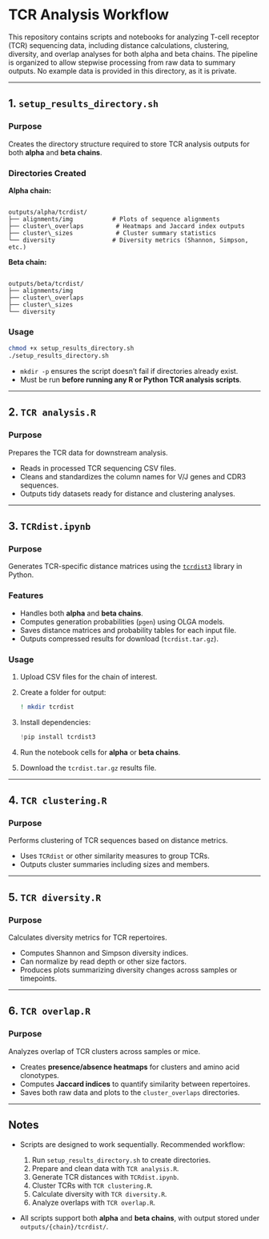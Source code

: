 
# TCR Analysis Workflow

This repository contains scripts and notebooks for analyzing T-cell receptor (TCR) sequencing data, including distance calculations, clustering, diversity, and overlap analyses for both alpha and beta chains. The pipeline is organized to allow stepwise processing from raw data to summary outputs. No example data is provided in this directory, as it is private.

---

## 1. `setup_results_directory.sh`

### Purpose
Creates the directory structure required to store TCR analysis outputs for both **alpha** and **beta chains**.

### Directories Created

**Alpha chain:**
```

outputs/alpha/tcrdist/
├── alignments/img           # Plots of sequence alignments
├── cluster\_overlaps         # Heatmaps and Jaccard index outputs
├── cluster\_sizes            # Cluster summary statistics
└── diversity                # Diversity metrics (Shannon, Simpson, etc.)

```

**Beta chain:**
```

outputs/beta/tcrdist/
├── alignments/img
├── cluster\_overlaps
├── cluster\_sizes
└── diversity

````

### Usage
```bash
chmod +x setup_results_directory.sh
./setup_results_directory.sh
````

* `mkdir -p` ensures the script doesn’t fail if directories already exist.
* Must be run **before running any R or Python TCR analysis scripts**.

---

## 2. `TCR analysis.R`

### Purpose

Prepares the TCR data for downstream analysis.

* Reads in processed TCR sequencing CSV files.
* Cleans and standardizes the column names for V/J genes and CDR3 sequences.
* Outputs tidy datasets ready for distance and clustering analyses.

---

## 3. `TCRdist.ipynb`

### Purpose

Generates TCR-specific distance matrices using the [`tcrdist3`](https://tcrdist3.readthedocs.io/en/latest/tcrdistances.html) library in Python.

### Features

* Handles both **alpha** and **beta chains**.
* Computes generation probabilities (`pgen`) using OLGA models.
* Saves distance matrices and probability tables for each input file.
* Outputs compressed results for download (`tcrdist.tar.gz`).

### Usage

1. Upload CSV files for the chain of interest.
2. Create a folder for output:

   ```bash
   ! mkdir tcrdist
   ```
3. Install dependencies:

   ```python
   !pip install tcrdist3
   ```
4. Run the notebook cells for **alpha** or **beta chains**.
5. Download the `tcrdist.tar.gz` results file.

---

## 4. `TCR clustering.R`

### Purpose

Performs clustering of TCR sequences based on distance metrics.

* Uses `TCRdist` or other similarity measures to group TCRs.
* Outputs cluster summaries including sizes and members.

---

## 5. `TCR diversity.R`

### Purpose

Calculates diversity metrics for TCR repertoires.

* Computes Shannon and Simpson diversity indices.
* Can normalize by read depth or other size factors.
* Produces plots summarizing diversity changes across samples or timepoints.

---

## 6. `TCR overlap.R`

### Purpose

Analyzes overlap of TCR clusters across samples or mice.

* Creates **presence/absence heatmaps** for clusters and amino acid clonotypes.
* Computes **Jaccard indices** to quantify similarity between repertoires.
* Saves both raw data and plots to the `cluster_overlaps` directories.

---

## Notes

* Scripts are designed to work sequentially. Recommended workflow:

  1. Run `setup_results_directory.sh` to create directories.
  2. Prepare and clean data with `TCR analysis.R`.
  3. Generate TCR distances with `TCRdist.ipynb`.
  4. Cluster TCRs with `TCR clustering.R`.
  5. Calculate diversity with `TCR diversity.R`.
  6. Analyze overlaps with `TCR overlap.R`.

* All scripts support both **alpha** and **beta chains**, with output stored under `outputs/{chain}/tcrdist/`.

